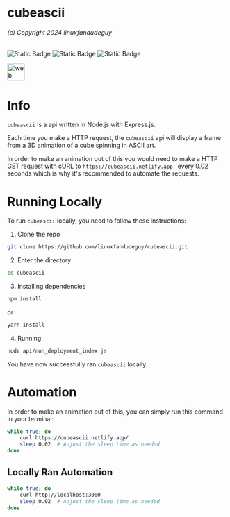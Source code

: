 # cubeascii
###### (c) Copyright 2024 linuxfandudeguy

![Static Badge](https://img.shields.io/badge/certified_node.js_project-green?logo=nodedotjs&logoColor=white) ![Static Badge](https://img.shields.io/badge/certified_netlify_project-blue?logo=netlify&logoColor=white) ![Static Badge](https://img.shields.io/badge/certified_express_project-gray?logo=express&logoColor=white)

<img src="https://skillicons.dev/icons?i=nodejs,express,netlify" alt="web dev" height="40"/>

# Info

`cubeascii` is a api written in Node.js with Express.js.



Each time you make a HTTP request, the `cubeascii` api will display a frame from a 3D animation of a cube spinning in ASCII art.

In order to make an animation out of this you would need to make a HTTP GET request with cURL to [`https://cubeascii.netlify.app
`](https://cubeascii.netlify.app/) every 0.02 seconds which is why it's recommended to automate the requests.

# Running Locally

To run `cubeascii` locally, you need to follow these instructions:

1. Clone the repo

```bash
git clone https://github.com/linuxfandudeguy/cubeascii.git
```
2. Enter the directory

```bash
cd cubeascii
```
3. Installing dependencies

```bash
npm install
```
or
```bash
yarn install
```
4. Running
```bash
node api/non_deployment_index.js
```

You have now successfully ran `cubeascii` locally.

# Automation

In order to make an animation out of this, you can simply run this command in your terminal:

```bash
while true; do
    curl https://cubeascii.netlify.app/
    sleep 0.02  # Adjust the sleep time as needed
done
```
## Locally Ran Automation

```bash
while true; do
    curl http://localhost:3000
    sleep 0.02  # Adjust the sleep time as needed
done
```
